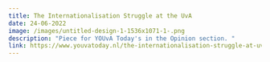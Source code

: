 ```yaml
---
title: The Internationalisation Struggle at the UvA
date: 24-06-2022
image: /images/untitled-design-1-1536x1071-1-.png
description: "Piece for YOUvA Today's in the Opinion section. "
link: https://www.youvatoday.nl/the-internationalisation-struggle-at-uva/
---
```

